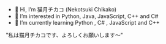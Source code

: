- 👋 Hi, I’m 猫月チカコ (Nekotsuki Chikako)
- 👀 I’m interested in Python, Java, JavaScript, C++ and C#
- 🌱 I’m currently learning Python , C# , JavaScript and C++


"私は猫月チカコです、よろしくお願いします～"

<!---
This is a ✨ special ✨ repository because its `README.md` (this file) appears on your GitHub profile.
You can click the Preview link to take a look at your changes.
--->
